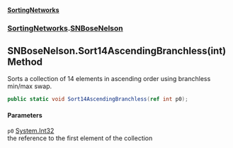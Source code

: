 #### [SortingNetworks](index.md 'index')
### [SortingNetworks](SortingNetworks.md 'SortingNetworks').[SNBoseNelson](SortingNetworks_SNBoseNelson.md 'SortingNetworks.SNBoseNelson')
## SNBoseNelson.Sort14AscendingBranchless(int) Method
Sorts a collection of 14 elements in ascending order using branchless min/max swap.  
```csharp
public static void Sort14AscendingBranchless(ref int p0);
```
#### Parameters
<a name='SortingNetworks_SNBoseNelson_Sort14AscendingBranchless(int)_p0'></a>
`p0` [System.Int32](https://docs.microsoft.com/en-us/dotnet/api/System.Int32 'System.Int32')  
the reference to the first element of the collection
  
